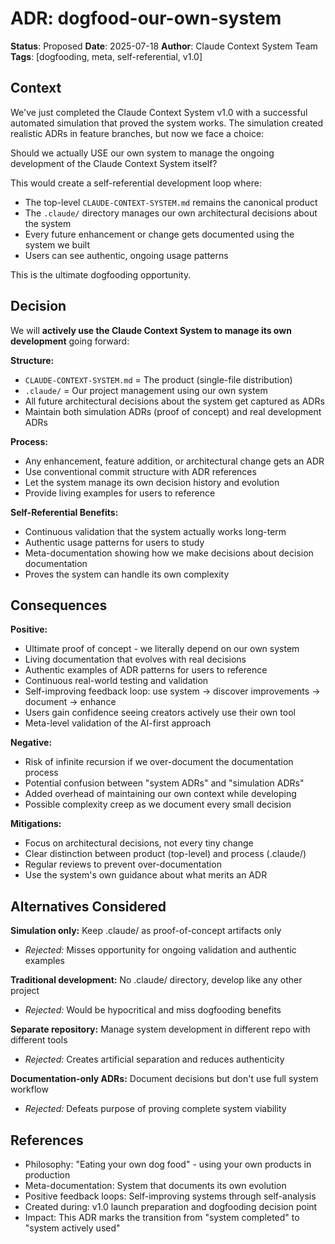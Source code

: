 # ADR: dogfood-our-own-system

**Status**: Proposed
**Date**: 2025-07-18
**Author**: Claude Context System Team
**Tags**: [dogfooding, meta, self-referential, v1.0]

## Context

We've just completed the Claude Context System v1.0 with a successful automated simulation that proved the system works. The simulation created realistic ADRs in feature branches, but now we face a choice:

Should we actually USE our own system to manage the ongoing development of the Claude Context System itself?

This would create a self-referential development loop where:
- The top-level `CLAUDE-CONTEXT-SYSTEM.md` remains the canonical product
- The `.claude/` directory manages our own architectural decisions about the system
- Every future enhancement or change gets documented using the system we built
- Users can see authentic, ongoing usage patterns

This is the ultimate dogfooding opportunity.

## Decision

We will **actively use the Claude Context System to manage its own development** going forward:

**Structure:**
- `CLAUDE-CONTEXT-SYSTEM.md` = The product (single-file distribution)
- `.claude/` = Our project management using our own system
- All future architectural decisions about the system get captured as ADRs
- Maintain both simulation ADRs (proof of concept) and real development ADRs

**Process:**
- Any enhancement, feature addition, or architectural change gets an ADR
- Use conventional commit structure with ADR references
- Let the system manage its own decision history and evolution
- Provide living examples for users to reference

**Self-Referential Benefits:**
- Continuous validation that the system actually works long-term
- Authentic usage patterns for users to study
- Meta-documentation showing how we make decisions about decision documentation
- Proves the system can handle its own complexity

## Consequences

**Positive:**
- Ultimate proof of concept - we literally depend on our own system
- Living documentation that evolves with real decisions
- Authentic examples of ADR patterns for users to reference
- Continuous real-world testing and validation
- Self-improving feedback loop: use system → discover improvements → document → enhance
- Users gain confidence seeing creators actively use their own tool
- Meta-level validation of the AI-first approach

**Negative:**
- Risk of infinite recursion if we over-document the documentation process
- Potential confusion between "system ADRs" and "simulation ADRs"
- Added overhead of maintaining our own context while developing
- Possible complexity creep as we document every small decision

**Mitigations:**
- Focus on architectural decisions, not every tiny change
- Clear distinction between product (top-level) and process (.claude/)
- Regular reviews to prevent over-documentation
- Use the system's own guidance about what merits an ADR

## Alternatives Considered

**Simulation only:** Keep .claude/ as proof-of-concept artifacts only
- *Rejected:* Misses opportunity for ongoing validation and authentic examples

**Traditional development:** No .claude/ directory, develop like any other project
- *Rejected:* Would be hypocritical and miss dogfooding benefits

**Separate repository:** Manage system development in different repo with different tools
- *Rejected:* Creates artificial separation and reduces authenticity

**Documentation-only ADRs:** Document decisions but don't use full system workflow
- *Rejected:* Defeats purpose of proving complete system viability

## References

- Philosophy: "Eating your own dog food" - using your own products in production
- Meta-documentation: System that documents its own evolution
- Positive feedback loops: Self-improving systems through self-analysis
- Created during: v1.0 launch preparation and dogfooding decision point
- Impact: This ADR marks the transition from "system completed" to "system actively used"
